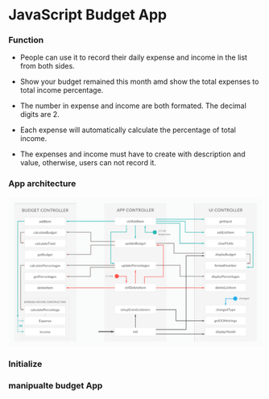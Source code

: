 # JavaScript Budget App

### Function

* People can use it to record their daily expense and income in the list from both sides.

* Show your budget remained this month amd show the total expenses to total income percentage.

* The number in expense and income are both formated. The decimal digits are 2.

* Each expense will automatically calculate the percentage of total income.

* The expenses and income must have to create with description and value, otherwise, users can not record it.


### App architecture

![](https://github.com/linchiahui/JavaScript_budget_app/blob/master/src_pic/Architecture.PNG)

### Initialize

### manipualte budget App
